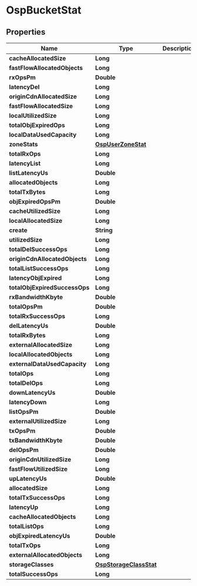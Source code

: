 # OspBucketStat

## Properties
Name | Type | Description | Notes
------------ | ------------- | ------------- | -------------
**cacheAllocatedSize** | **Long** |  |  [optional]
**fastFlowAllocatedObjects** | **Long** |  |  [optional]
**rxOpsPm** | **Double** |  |  [optional]
**latencyDel** | **Long** |  |  [optional]
**originCdnAllocatedSize** | **Long** |  |  [optional]
**fastFlowAllocatedSize** | **Long** |  |  [optional]
**localUtilizedSize** | **Long** |  |  [optional]
**totalObjExpiredOps** | **Long** |  |  [optional]
**localDataUsedCapacity** | **Long** |  |  [optional]
**zoneStats** | [**OspUserZoneStat**](OspUserZoneStat.md) |  |  [optional]
**totalRxOps** | **Long** |  |  [optional]
**latencyList** | **Long** |  |  [optional]
**listLatencyUs** | **Double** |  |  [optional]
**allocatedObjects** | **Long** |  |  [optional]
**totalTxBytes** | **Long** |  |  [optional]
**objExpiredOpsPm** | **Double** |  |  [optional]
**cacheUtilizedSize** | **Long** |  |  [optional]
**localAllocatedSize** | **Long** |  |  [optional]
**create** | **String** |  |  [optional]
**utilizedSize** | **Long** |  |  [optional]
**totalDelSuccessOps** | **Long** |  |  [optional]
**originCdnAllocatedObjects** | **Long** |  |  [optional]
**totalListSuccessOps** | **Long** |  |  [optional]
**latencyObjExpired** | **Long** |  |  [optional]
**totalObjExpiredSuccessOps** | **Long** |  |  [optional]
**rxBandwidthKbyte** | **Double** |  |  [optional]
**totalOpsPm** | **Double** |  |  [optional]
**totalRxSuccessOps** | **Long** |  |  [optional]
**delLatencyUs** | **Double** |  |  [optional]
**totalRxBytes** | **Long** |  |  [optional]
**externalAllocatedSize** | **Long** |  |  [optional]
**localAllocatedObjects** | **Long** |  |  [optional]
**externalDataUsedCapacity** | **Long** |  |  [optional]
**totalOps** | **Long** |  |  [optional]
**totalDelOps** | **Long** |  |  [optional]
**downLatencyUs** | **Double** |  |  [optional]
**latencyDown** | **Long** |  |  [optional]
**listOpsPm** | **Double** |  |  [optional]
**externalUtilizedSize** | **Long** |  |  [optional]
**txOpsPm** | **Double** |  |  [optional]
**txBandwidthKbyte** | **Double** |  |  [optional]
**delOpsPm** | **Double** |  |  [optional]
**originCdnUtilizedSize** | **Long** |  |  [optional]
**fastFlowUtilizedSize** | **Long** |  |  [optional]
**upLatencyUs** | **Double** |  |  [optional]
**allocatedSize** | **Long** |  |  [optional]
**totalTxSuccessOps** | **Long** |  |  [optional]
**latencyUp** | **Long** |  |  [optional]
**cacheAllocatedObjects** | **Long** |  |  [optional]
**totalListOps** | **Long** |  |  [optional]
**objExpiredLatencyUs** | **Double** |  |  [optional]
**totalTxOps** | **Long** |  |  [optional]
**externalAllocatedObjects** | **Long** |  |  [optional]
**storageClasses** | [**OspStorageClassStat**](OspStorageClassStat.md) |  |  [optional]
**totalSuccessOps** | **Long** |  |  [optional]
